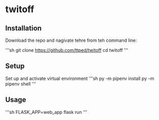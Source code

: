 # twitoff

## Installation

Download the repo and nagivate tehre from teh command line:

'''sh
git clone https://github.com/ttped/twitoff
cd twitoff
'''

## Setup

Set up and activate virtual environment
'''sh
py -m pipenv install
py -m pipenv shell
'''

## Usage

'''sh
FLASK_APP=web_app flask run
'''